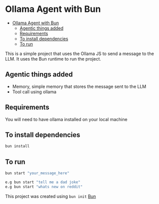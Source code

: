 # Ollama Agent with Bun

<!--toc:start-->

- [Ollama Agent with Bun](#ollama-agent-with-bun)
  - [Agentic things added](#agentic-things-added)
  - [Requirements](#requirements)
  - [To install dependencies](#to-install-dependencies)
  - [To run](#to-run)
  <!--toc:end-->

This is a simple project that uses the Ollama JS to send a message to the LLM.
It uses the Bun runtime to run the project.

## Agentic things added

- Memory, simple memory that stores the message sent to the LLM
- Tool call using ollama

## Requirements

You will need to have ollama installed on your local machine

## To install dependencies

```bash
bun install
```

## To run

```bash
bun start "your_message_here"

e.g bun start "tell me a dad joke"
e.g bun start "whats new on reddit"
```

This project was created using `bun init` [Bun](https://bun.sh)
